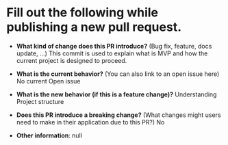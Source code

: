 # Fill out the following while publishing a new pull request.

* **What kind of change does this PR introduce?** (Bug fix, feature, docs update, ...)
This commit is used to explain what is MVP and how the current project is designed to proceed.


* **What is the current behavior?** (You can also link to an open issue here)
No current Open issue


* **What is the new behavior (if this is a feature change)?**
Understanding Project structure


* **Does this PR introduce a breaking change?** (What changes might users need to make in their application due to this PR?)
No


* **Other information**:
null